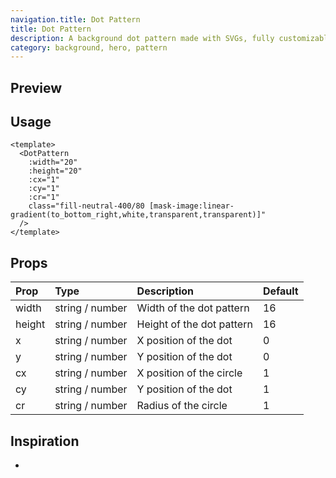 ```yaml
---
navigation.title: Dot Pattern
title: Dot Pattern
description: A background dot pattern made with SVGs, fully customizable using Tailwind CSS.
category: background, hero, pattern
---
```


## Preview

<Playground url="/playground/dot-pattern"></Playground>

## Usage

```vue
<template>
  <DotPattern
    :width="20"
    :height="20"
    :cx="1"
    :cy="1"
    :cr="1"
    class="fill-neutral-400/80 [mask-image:linear-gradient(to_bottom_right,white,transparent,transparent)]"
  />
</template>
```

## Props

| Prop   | Type             | Description               | Default |
| :----- | :--------------- | :------------------------ | :------ |
| width  | string \/ number | Width of the dot pattern  | 16      |
| height | string \/ number | Height of the dot pattern | 16      |
| x      | string \/ number | X position of the dot     | 0       |
| y      | string \/ number | Y position of the dot     | 0       |
| cx     | string \/ number | X position of the circle  | 1       |
| cy     | string \/ number | Y position of the dot     | 1       |
| cr     | string \/ number | Radius of the circle      | 1       |

## Inspiration

-

